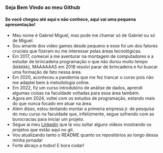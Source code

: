 <h3>Seja Bem Vindo ao meu Github</h3>
<h4>Se você chegou até aqui e não conhece, aqui vai uma pequena apresentação!</h4>

- Meu nome é Gabriel Miguel, mas pode me chamar só de Gabriel ou só de Miguel.
- Sou amante dos video games desde pequeno e esse foi um dos fatores cruciais que fizeram eu me interessar pelas áreas tecnológicas.
- Em 2017, comecei a me aventurar na montagem de computadores e a estudar de brincadeira programação o que não durou muito tempo (kkkkkk), MAAAAAAS em 2018 resolvi parar de brincadeira e fui buscar uma formação de fato nessa área.
- Em 2020, aconteceu a pandemia que me fez trancar o curso pois não me adaptei bem à metodologia online.
- Em 2022, fiz um curso introdutório de análise de dados, aprendi algumas coisas na faculdade voltadas para essa área também.
- Agora em 2024, voltei com os estudos de programação, estando mais do que nunca focado em atuar na área.
- Além disso, estou tentando montar a primeira empresa jr. de pesquisa do meu curso na faculdade que, infelizmente, segue sofrendo com as burocracias para iniciar um projeto.
- Segue ai meu <a href="https://www.linkedin.com/in/gabriel-miguel-97320b184/">Linkedin</a> que lá vou soltar alguns vídeos mostrando os projetos que estão aqui no git.
- Vou atualizando tanto o README quanto os repositórios ao longo dessa minha jornada!
- Forte abraço a todos! E bora codar!
